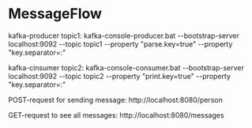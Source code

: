 # MessageFlow

kafka-producer topic1:
kafka-console-producer.bat --bootstrap-server localhost:9092 --topic topic1 --property "parse.key=true" --property "key.separator=:"

kafka-cinsumer topic2:
kafka-console-consumer.bat --bootstrap-server localhost:9092 --topic topic2 --property "print.key=true" --property "key.separator=:" 

POST-request for sending message:
http://localhost:8080/person

GET-request to see all messages:
http://localhost:8080/messages
